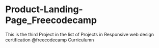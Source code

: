 # Product-Landing-Page_Freecodecamp

This is the third Project in the list of Projects in Responsive web design certification @freecodecamp Curriculumn
